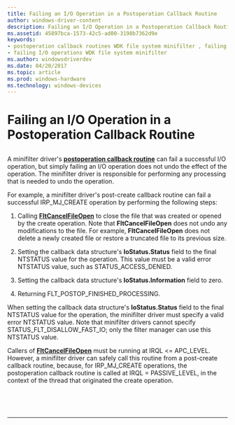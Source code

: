 ```yaml
---
title: Failing an I/O Operation in a Postoperation Callback Routine
author: windows-driver-content
description: Failing an I/O Operation in a Postoperation Callback Routine
ms.assetid: 45897bca-1573-42c5-ad00-3198b7362d9e
keywords:
- postoperation callback routines WDK file system minifilter , failing operations
- failing I/O operations WDK file system minifilter
ms.author: windowsdriverdev
ms.date: 04/20/2017
ms.topic: article
ms.prod: windows-hardware
ms.technology: windows-devices
---
```


# Failing an I/O Operation in a Postoperation Callback Routine


## <span id="ddk_failing_an_io_operation_in_a_postoperation_callback_routine_if"></span><span id="DDK_FAILING_AN_IO_OPERATION_IN_A_POSTOPERATION_CALLBACK_ROUTINE_IF"></span>


A minifilter driver's [**postoperation callback routine**](https://msdn.microsoft.com/library/windows/hardware/ff551107) can fail a successful I/O operation, but simply failing an I/O operation does not undo the effect of the operation. The minifilter driver is responsible for performing any processing that is needed to undo the operation.

For example, a minifilter driver's post-create callback routine can fail a successful IRP\_MJ\_CREATE operation by performing the following steps:

1.  Calling [**FltCancelFileOpen**](https://msdn.microsoft.com/library/windows/hardware/ff541784) to close the file that was created or opened by the create operation. Note that **FltCancelFileOpen** does not undo any modifications to the file. For example, **FltCancelFileOpen** does not delete a newly created file or restore a truncated file to its previous size.

2.  Setting the callback data structure's **IoStatus.Status** field to the final NTSTATUS value for the operation. This value must be a valid error NTSTATUS value, such as STATUS\_ACCESS\_DENIED.

3.  Setting the callback data structure's **IoStatus.Information** field to zero.

4.  Returning FLT\_POSTOP\_FINISHED\_PROCESSING.

When setting the callback data structure's **IoStatus.Status** field to the final NTSTATUS value for the operation, the minifilter driver must specify a valid error NTSTATUS value. Note that minifilter drivers cannot specify STATUS\_FLT\_DISALLOW\_FAST\_IO; only the filter manager can use this NTSTATUS value.

Callers of [**FltCancelFileOpen**](https://msdn.microsoft.com/library/windows/hardware/ff541784) must be running at IRQL &lt;= APC\_LEVEL. However, a minifilter driver can safely call this routine from a post-create callback routine, because, for IRP\_MJ\_CREATE operations, the postoperation callback routine is called at IRQL = PASSIVE\_LEVEL, in the context of the thread that originated the create operation.

 

 


--------------------


